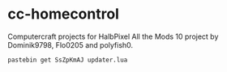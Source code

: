 # cc-homecontrol

Computercraft projects for HalbPixel All the Mods 10 project by Dominik9798, Flo0205 and polyfish0.  
  
  
```
pastebin get SsZpKmAJ updater.lua
```
